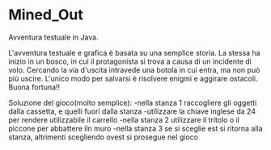 # Mined_Out
Avventura testuale in Java.

L'avventura testuale e grafica è basata su una semplice storia.
La stessa ha inizio in un bosco, in cui il protagonista si trova a causa di un incidente di volo. Cercando la via d'uscita intravede una botola in cui entra, ma non può più uscire. L'unico modo per salvarsi è risolvere enigmi e aggirare ostacoli.
Buona fortuna!!

Soluzione del gioco(molto semplice):
-nella stanza 1 raccogliere gli oggetti dalla cassetta, e quelli fuori dalla stanza
-utilizzare la chiave inglese da 24 per rendere utilizzabile il carrello
-nella stanza 2 utilizzare il tritolo o il piccone per abbattere iln muro
-nella stanza 3 se si sceglie est si ritorna alla stanza, altrimenti scegliendo ovest si prosegue nel gioco
